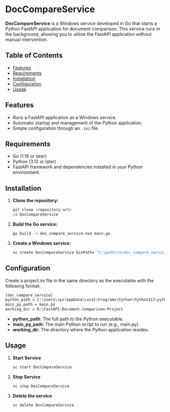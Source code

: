# DocCompareService

**DocCompareService** is a Windows service developed in Go that starts a Python FastAPI application for document comparison. This service runs in the background, allowing you to utilize the FastAPI application without manual intervention.

## Table of Contents

- [Features](#features)
- [Requirements](#requirements)
- [Installation](#installation)
- [Configuration](#configuration)
- [Usage](#usage)


## Features

- Runs a FastAPI application as a Windows service.
- Automatic startup and management of the Python application.
- Simple configuration through an `.ini` file.

## Requirements

- Go (1.16 or later)
- Python (3.12 or later)
- FastAPI framework and dependencies installed in your Python environment.

## Installation

1. **Clone the repository:**

   ```bash
   git clone <repository-url>
   cd DocCompareService
    ```
2. **Build the Go service:**

    ```bash
    go build -o doc_compare_service.exe main.go
    ```
3. **Create a Windows service:**

    ```bash
    sc create DocCompareService binPath= "C:\path\to\doc_compare_service.exe"
    ```
## Configuration

Create a project.ini file in the same directory as the executable with the following format:

```bash
[doc_compare_service]
python_path = C:\Users\xyz\AppData\Local\Programs\Python\Python312\python.exe
main_py_path = main.py
working_dir = D:\FastAPI-Document-Comparison-Project
```
- **python_path**: The full path to the Python executable.
- **main_py_path**: The main Python script to run (e.g., main.py).
- **working_dir**: The directory where the Python application resides.

## Usage

1. **Start Service**

    ```bash
    sc start DocCompareService
    ```

2. **Stop Service**

    ```bash
    sc stop DocCompareService
    ```

3. **Delete the service**

    ```bash
    sc delete DocCompareService
    ```

